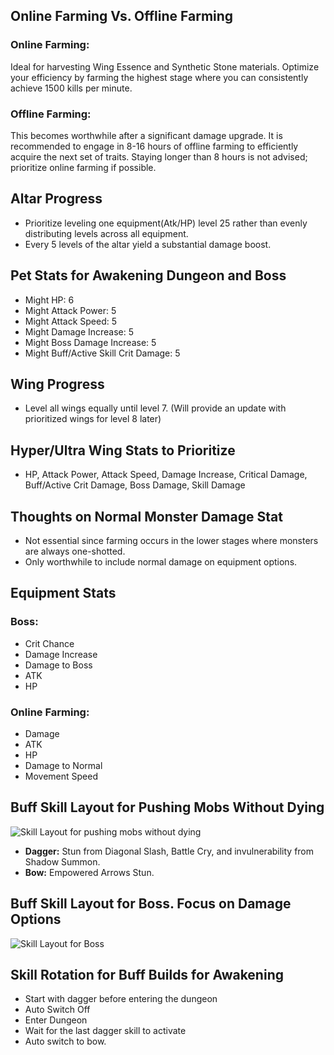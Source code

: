 <link rel="stylesheet" type="text/css" href="style.css">

## Online Farming Vs. Offline Farming

### Online Farming:
Ideal for harvesting Wing Essence and Synthetic Stone materials. Optimize your efficiency by farming the highest stage where you can consistently achieve 1500 kills per minute.

### Offline Farming:
This becomes worthwhile after a significant damage upgrade. It is recommended to engage in 8-16 hours of offline farming to efficiently acquire the next set of traits. Staying longer than 8 hours is not advised; prioritize online farming if possible.

## Altar Progress

- Prioritize leveling one equipment(Atk/HP) level 25 rather than evenly distributing levels across all equipment.
- Every 5 levels of the altar yield a substantial damage boost.

## Pet Stats for Awakening Dungeon and Boss

- Might HP: 6
- Might Attack Power: 5
- Might Attack Speed: 5
- Might Damage Increase: 5
- Might Boss Damage Increase: 5
- Might Buff/Active Skill Crit Damage: 5

## Wing Progress

- Level all wings equally until level 7. (Will provide an update with prioritized wings for level 8 later)

## Hyper/Ultra Wing Stats to Prioritize

- HP, Attack Power, Attack Speed, Damage Increase, Critical Damage, Buff/Active Crit Damage, Boss Damage, Skill Damage

## Thoughts on Normal Monster Damage Stat

- Not essential since farming occurs in the lower stages where monsters are always one-shotted.
- Only worthwhile to include normal damage on equipment options.

## Equipment Stats

### Boss:
- Crit Chance
- Damage Increase
- Damage to Boss
- ATK
- HP

### Online Farming:
- Damage
- ATK
- HP
- Damage to Normal
- Movement Speed

## Buff Skill Layout for Pushing Mobs Without Dying
![Skill Layout for pushing mobs without dying](https://github.com/borkmanbork/Pixel-Hunter/assets/142642202/a4365b3e-e46b-4618-882a-7ab2ddabbf76)

- **Dagger:** Stun from Diagonal Slash, Battle Cry, and invulnerability from Shadow Summon.
- **Bow:** Empowered Arrows Stun.

## Buff Skill Layout for Boss. Focus on Damage Options
![Skill Layout for Boss](https://github.com/borkmanbork/Pixel-Hunter/assets/142642202/cbfecfdd-e6ee-49f0-b81f-d0f81ddf738f)

## Skill Rotation for Buff Builds for Awakening

- Start with dagger before entering the dungeon
- Auto Switch Off
- Enter Dungeon
- Wait for the last dagger skill to activate
- Auto switch to bow.
